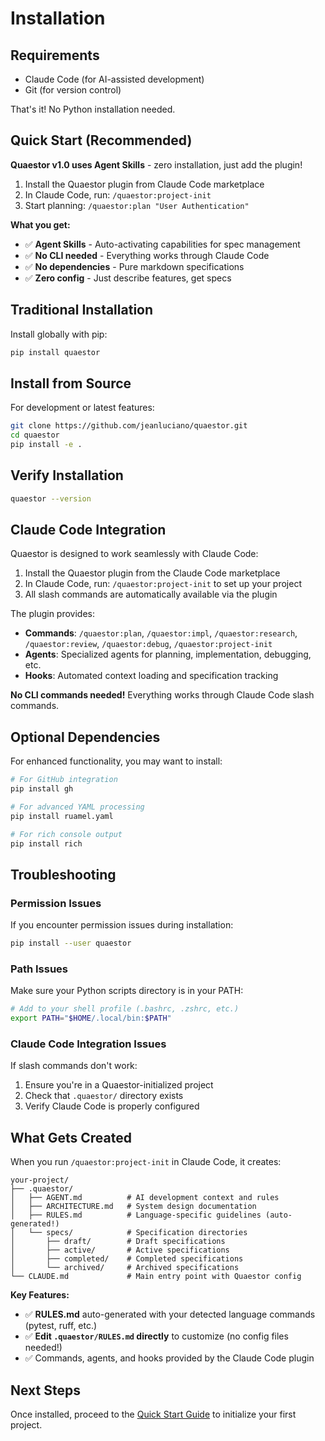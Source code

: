 # Installation

## Requirements

- Claude Code (for AI-assisted development)
- Git (for version control)

That's it! No Python installation needed.

## Quick Start (Recommended)

**Quaestor v1.0 uses Agent Skills** - zero installation, just add the plugin!

1. Install the Quaestor plugin from Claude Code marketplace
2. In Claude Code, run: `/quaestor:project-init`
3. Start planning: `/quaestor:plan "User Authentication"`

**What you get:**
- ✅ **Agent Skills** - Auto-activating capabilities for spec management
- ✅ **No CLI needed** - Everything works through Claude Code
- ✅ **No dependencies** - Pure markdown specifications
- ✅ **Zero config** - Just describe features, get specs

## Traditional Installation

Install globally with pip:

```bash
pip install quaestor
```

## Install from Source

For development or latest features:

```bash
git clone https://github.com/jeanluciano/quaestor.git
cd quaestor
pip install -e .
```

## Verify Installation

```bash
quaestor --version
```

## Claude Code Integration

Quaestor is designed to work seamlessly with Claude Code:

1. Install the Quaestor plugin from the Claude Code marketplace
2. In Claude Code, run: `/quaestor:project-init` to set up your project
3. All slash commands are automatically available via the plugin

The plugin provides:
- **Commands**: `/quaestor:plan`, `/quaestor:impl`, `/quaestor:research`, `/quaestor:review`, `/quaestor:debug`, `/quaestor:project-init`
- **Agents**: Specialized agents for planning, implementation, debugging, etc.
- **Hooks**: Automated context loading and specification tracking

**No CLI commands needed!** Everything works through Claude Code slash commands.

## Optional Dependencies

For enhanced functionality, you may want to install:

```bash
# For GitHub integration
pip install gh

# For advanced YAML processing
pip install ruamel.yaml

# For rich console output
pip install rich
```

## Troubleshooting

### Permission Issues
If you encounter permission issues during installation:

```bash
pip install --user quaestor
```

### Path Issues
Make sure your Python scripts directory is in your PATH:

```bash
# Add to your shell profile (.bashrc, .zshrc, etc.)
export PATH="$HOME/.local/bin:$PATH"
```

### Claude Code Integration Issues
If slash commands don't work:

1. Ensure you're in a Quaestor-initialized project
2. Check that `.quaestor/` directory exists
3. Verify Claude Code is properly configured

## What Gets Created

When you run `/quaestor:project-init` in Claude Code, it creates:

```
your-project/
├── .quaestor/
│   ├── AGENT.md          # AI development context and rules
│   ├── ARCHITECTURE.md   # System design documentation
│   ├── RULES.md          # Language-specific guidelines (auto-generated!)
│   └── specs/            # Specification directories
│       ├── draft/        # Draft specifications
│       ├── active/       # Active specifications
│       ├── completed/    # Completed specifications
│       └── archived/     # Archived specifications
└── CLAUDE.md             # Main entry point with Quaestor config
```

**Key Features:**
- ✅ **RULES.md** auto-generated with your detected language commands (pytest, ruff, etc.)
- ✅ **Edit `.quaestor/RULES.md` directly** to customize (no config files needed!)
- ✅ Commands, agents, and hooks provided by the Claude Code plugin

## Next Steps

Once installed, proceed to the [Quick Start Guide](quickstart.md) to initialize your first project.